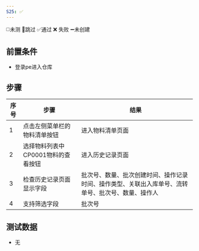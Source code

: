```yaml
---
S25: ✅
---
```

◻️未测    🚫跳过     ✅通过    ❌ 失败    ➖未创建

## 前置条件

- 登录pe进入仓库

## 步骤

| 序号  | 步骤                   | 结果                                                |
| --- | -------------------- | ------------------------------------------------- |
| 1   | 点击左侧菜单栏的物料清单按钮       | 进入物料清单页面                                          |
| 2   | 选择物料列表中CP0001物料的查看按钮 | 进入历史记录页面                                          |
| 3   | 检查历史记录页面显示字段         | 批次号、数量、批次创建时间、操作记录时间、操作类型、关联出入库单号、流转单号、批次号、数量、操作人 |
| 4   | 支持筛选字段               | 批次号                                               |

## 测试数据

- 无
